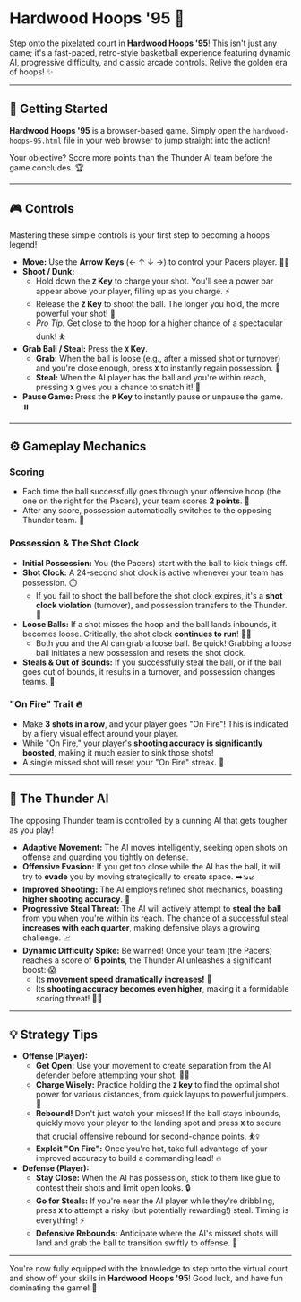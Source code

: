 # Hardwood Hoops '95 🏀

Step onto the pixelated court in **Hardwood Hoops '95**! This isn't just any game; it's a fast-paced, retro-style basketball experience featuring dynamic AI, progressive difficulty, and classic arcade controls. Relive the golden era of hoops! ✨

---

## 🚀 Getting Started

**Hardwood Hoops '95** is a browser-based game. Simply open the `hardwood-hoops-95.html` file in your web browser to jump straight into the action!

Your objective? Score more points than the Thunder AI team before the game concludes. 🏆

---

## 🎮 Controls

Mastering these simple controls is your first step to becoming a hoops legend!

* **Move:** Use the **Arrow Keys** (← ↑ ↓ →) to control your Pacers player. 🚶‍♂️
* **Shoot / Dunk:**
    * Hold down the **`Z` Key** to charge your shot. You'll see a power bar appear above your player, filling up as you charge. ⚡
    * Release the **`Z` Key** to shoot the ball. The longer you hold, the more powerful your shot! 💪
    * *Pro Tip:* Get close to the hoop for a higher chance of a spectacular dunk! ⛹️
* **Grab Ball / Steal:** Press the **`X` Key**.
    * **Grab:** When the ball is loose (e.g., after a missed shot or turnover) and you're close enough, press **`X`** to instantly regain possession. 🤏
    * **Steal:** When the AI player has the ball and you're within reach, pressing **`X`** gives you a chance to snatch it! 🤫
* **Pause Game:** Press the **`P` Key** to instantly pause or unpause the game. ⏸️

---

## ⚙️ Gameplay Mechanics

### Scoring

* Each time the ball successfully goes through your offensive hoop (the one on the right for the Pacers), your team scores **2 points**. 🎯
* After any score, possession automatically switches to the opposing Thunder team. 🔄

### Possession & The Shot Clock

* **Initial Possession:** You (the Pacers) start with the ball to kick things off.
* **Shot Clock:** A 24-second shot clock is active whenever your team has possession. ⏱️
    * If you fail to shoot the ball before the shot clock expires, it's a **shot clock violation** (turnover), and possession transfers to the Thunder. 🚨
* **Loose Balls:** If a shot misses the hoop and the ball lands inbounds, it becomes loose. Critically, the shot clock **continues to run**! 🏃‍♂️
    * Both you and the AI can grab a loose ball. Be quick! Grabbing a loose ball initiates a new possession and resets the shot clock.
* **Steals & Out of Bounds:** If you successfully steal the ball, or if the ball goes out of bounds, it results in a turnover, and possession changes teams. 🤝

### "On Fire" Trait 🔥

* Make **3 shots in a row**, and your player goes "On Fire"! This is indicated by a fiery visual effect around your player.
* While "On Fire," your player's **shooting accuracy is significantly boosted**, making it much easier to sink those shots!
* A single missed shot will reset your "On Fire" streak. 🥶

---

## 🤖 The Thunder AI

The opposing Thunder team is controlled by a cunning AI that gets tougher as you play!

* **Adaptive Movement:** The AI moves intelligently, seeking open shots on offense and guarding you tightly on defense.
* **Offensive Evasion:** If you get too close while the AI has the ball, it will try to **evade** you by moving strategically to create space. ➡️↘️↙️
* **Improved Shooting:** The AI employs refined shot mechanics, boasting **higher shooting accuracy**. 🎯
* **Progressive Steal Threat:** The AI will actively attempt to **steal the ball** from you when you're within its reach. The chance of a successful steal **increases with each quarter**, making defensive plays a growing challenge. 📈
* **Dynamic Difficulty Spike:** Be warned! Once your team (the Pacers) reaches a score of **6 points**, the Thunder AI unleashes a significant boost: 😱
    * Its **movement speed dramatically increases!** 💨
    * Its **shooting accuracy becomes even higher**, making it a formidable scoring threat! 🎯🎯

---

## 💡 Strategy Tips

* **Offense (Player):**
    * **Get Open:** Use your movement to create separation from the AI defender before attempting your shot. 🤸‍♂️
    * **Charge Wisely:** Practice holding the **`Z` key** to find the optimal shot power for various distances, from quick layups to powerful jumpers. 📏
    * **Rebound!** Don't just watch your misses! If the ball stays inbounds, quickly move your player to the landing spot and press **`X`** to secure that crucial offensive rebound for second-chance points. ⛹️‍♀️
    * **Exploit "On Fire":** Once you're hot, take full advantage of your improved accuracy to build a commanding lead! 🔥
* **Defense (Player):**
    * **Stay Close:** When the AI has possession, stick to them like glue to contest their shots and limit open looks. 🔒
    * **Go for Steals:** If you're near the AI player while they're dribbling, press **`X`** to attempt a risky (but potentially rewarding!) steal. Timing is everything! ⚡
    * **Defensive Rebounds:** Anticipate where the AI's missed shots will land and grab the ball to transition swiftly to offense. 🏐

---

You're now fully equipped with the knowledge to step onto the virtual court and show off your skills in **Hardwood Hoops '95**! Good luck, and have fun dominating the game! 🎉
